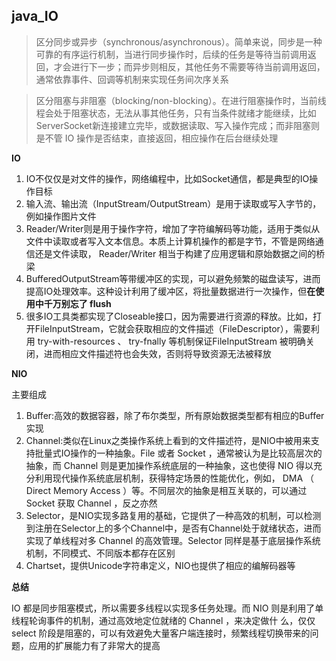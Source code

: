 ## java_IO
> 区分同步或异步（synchronous/asynchronous）。简单来说，同步是一种可靠的有序运行机制，当进行同步操作时，后续的任务是等待当前调用返回，才会进行下一步；而异步则相反，其他任务不需要等待当前调用返回，通常依靠事件、回调等机制来实现任务间次序关系

> 区分阻塞与非阻塞（blocking/non-blocking）。在进行阻塞操作时，当前线程会处于阻塞状态，无法从事其他任务，只有当条件就绪才能继续，比如ServerSocket新连接建立完毕，或数据读取、写入操作完成；而非阻塞则是不管 IO 操作是否结束，直接返回，相应操作在后台继续处理

**IO**

1. IO不仅仅是对文件的操作，网络编程中，比如Socket通信，都是典型的IO操作目标
2. 输入流、输出流（InputStream/OutputStream）是用于读取或写入字节的，例如操作图片文件
3. Reader/Writer则是用于操作字符，增加了字符编解码等功能，适用于类似从文件中读取或者写入文本信息。本质上计算机操作的都是字节，不管是网络通信还是文件读取， Reader/Writer 相当于构建了应用逻辑和原始数据之间的桥梁
4. BufferedOutputStream等带缓冲区的实现，可以避免频繁的磁盘读写，进而提高IO处理效率。这种设计利用了缓冲区，将批量数据进行一次操作，但**在使用中千万别忘了 flush**
5. 很多IO工具类都实现了Closeable接口，因为需要进行资源的释放。比如，打开FileInputStream，它就会获取相应的文件描述（FileDescriptor），需要利用 try-with-resources 、 try-fnally 等机制保证FileInputStream 被明确关闭，进而相应文件描述符也会失效，否则将导致资源无法被释放

**NIO**

主要组成

1. Buffer:高效的数据容器，除了布尔类型，所有原始数据类型都有相应的Buffer实现
2. Channel:类似在Linux之类操作系统上看到的文件描述符，是NIO中被用来支持批量式IO操作的一种抽象。File 或者 Socket ，通常被认为是比较高层次的抽象，而 Channel 则是更加操作系统底层的一种抽象，这也使得 NIO 得以充分利用现代操作系统底层机制，获得特定场景的性能优化，例如， DMA （ Direct Memory Access ）等。不同层次的抽象是相互关联的，可以通过 Socket 获取 Channel ，反之亦然
3. Selector，是NIO实现多路复用的基础，它提供了一种高效的机制，可以检测到注册在Selector上的多个Channel中，是否有Channel处于就绪状态，进而实现了单线程对多 Channel 的高效管理。Selector 同样是基于底层操作系统机制，不同模式、不同版本都存在区别
4. Chartset，提供Unicode字符串定义，NIO也提供了相应的编解码器等

**总结**

IO 都是同步阻塞模式，所以需要多线程以实现多任务处理。而 NIO 则是利用了单线程轮询事件的机制，通过高效地定位就绪的 Channel ，来决定做什
么，仅仅 select 阶段是阻塞的，可以有效避免大量客户端连接时，频繁线程切换带来的问题，应用的扩展能力有了非常大的提高